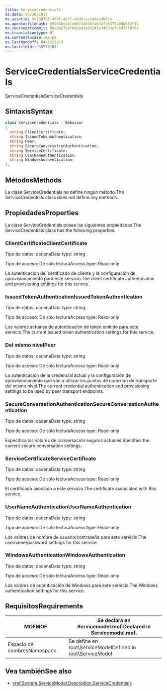 ```yaml
---
title: ServiceCredentials
ms.date: 03/30/2017
ms.assetid: 9c780793-4785-46f7-add9-ac1ebeadb614
ms.openlocfilehash: d9563bd3bfe067ad83bfa03e7c6375a9db933f14
ms.sourcegitcommit: 0be8a279af6d8a43e03141e349d3efd5d35f8767
ms.translationtype: HT
ms.contentlocale: es-ES
ms.lasthandoff: 04/18/2019
ms.locfileid: "59772107"
---
```

# <a name="servicecredentials"></a><span data-ttu-id="e4fe2-102">ServiceCredentials</span><span class="sxs-lookup"><span data-stu-id="e4fe2-102">ServiceCredentials</span></span>
<span data-ttu-id="e4fe2-103">ServiceCredentials</span><span class="sxs-lookup"><span data-stu-id="e4fe2-103">ServiceCredentials</span></span>  
  
## <a name="syntax"></a><span data-ttu-id="e4fe2-104">Sintaxis</span><span class="sxs-lookup"><span data-stu-id="e4fe2-104">Syntax</span></span>  
  
```csharp
class ServiceCredentials : Behavior  
{  
  string ClientCertificate;  
  string IssuedTokenAuthentication;  
  string Peer;  
  string SecureConversationAuthentication;  
  string ServiceCertificate;  
  string UserNameAuthentication;  
  string WindowsAuthentication;  
};  
```  
  
## <a name="methods"></a><span data-ttu-id="e4fe2-105">Métodos</span><span class="sxs-lookup"><span data-stu-id="e4fe2-105">Methods</span></span>  
 <span data-ttu-id="e4fe2-106">La clase ServiceCredentials no define ningún método.</span><span class="sxs-lookup"><span data-stu-id="e4fe2-106">The ServiceCredentials class does not define any methods.</span></span>  
  
## <a name="properties"></a><span data-ttu-id="e4fe2-107">Propiedades</span><span class="sxs-lookup"><span data-stu-id="e4fe2-107">Properties</span></span>  
 <span data-ttu-id="e4fe2-108">La clase ServiceCredentials posee las siguientes propiedades:</span><span class="sxs-lookup"><span data-stu-id="e4fe2-108">The ServiceCredentials class has the following properties:</span></span>  
  
### <a name="clientcertificate"></a><span data-ttu-id="e4fe2-109">ClientCertificate</span><span class="sxs-lookup"><span data-stu-id="e4fe2-109">ClientCertificate</span></span>  
 <span data-ttu-id="e4fe2-110">Tipo de datos: cadena</span><span class="sxs-lookup"><span data-stu-id="e4fe2-110">Data type: string</span></span>  
  
 <span data-ttu-id="e4fe2-111">Tipo de acceso: De sólo lectura</span><span class="sxs-lookup"><span data-stu-id="e4fe2-111">Access type: Read-only</span></span>  
  
 <span data-ttu-id="e4fe2-112">La autenticación del certificado de cliente y la configuración de aprovisionamiento para este servicio.</span><span class="sxs-lookup"><span data-stu-id="e4fe2-112">The client certificate authentication and provisioning settings for this service.</span></span>  
  
### <a name="issuedtokenauthentication"></a><span data-ttu-id="e4fe2-113">IssuedTokenAuthentication</span><span class="sxs-lookup"><span data-stu-id="e4fe2-113">IssuedTokenAuthentication</span></span>  
 <span data-ttu-id="e4fe2-114">Tipo de datos: cadena</span><span class="sxs-lookup"><span data-stu-id="e4fe2-114">Data type: string</span></span>  
  
 <span data-ttu-id="e4fe2-115">Tipo de acceso: De sólo lectura</span><span class="sxs-lookup"><span data-stu-id="e4fe2-115">Access type: Read-only</span></span>  
  
 <span data-ttu-id="e4fe2-116">Los valores actuales de autenticación de token emitido para este servicio.</span><span class="sxs-lookup"><span data-stu-id="e4fe2-116">The current issued token authentication settings for this service.</span></span>  
  
### <a name="peer"></a><span data-ttu-id="e4fe2-117">Del mismo nivel</span><span class="sxs-lookup"><span data-stu-id="e4fe2-117">Peer</span></span>  
 <span data-ttu-id="e4fe2-118">Tipo de datos: cadena</span><span class="sxs-lookup"><span data-stu-id="e4fe2-118">Data type: string</span></span>  
  
 <span data-ttu-id="e4fe2-119">Tipo de acceso: De sólo lectura</span><span class="sxs-lookup"><span data-stu-id="e4fe2-119">Access type: Read-only</span></span>  
  
 <span data-ttu-id="e4fe2-120">La autenticación de la credencial actual y la configuración de aprovisionamiento que van a utilizar los puntos de conexión de transporte del mismo nivel.</span><span class="sxs-lookup"><span data-stu-id="e4fe2-120">The current credential authentication and provisioning settings to be used by peer transport endpoints.</span></span>  
  
### <a name="secureconversationauthentication"></a><span data-ttu-id="e4fe2-121">SecureConversationAuthentication</span><span class="sxs-lookup"><span data-stu-id="e4fe2-121">SecureConversationAuthentication</span></span>  
 <span data-ttu-id="e4fe2-122">Tipo de datos: cadena</span><span class="sxs-lookup"><span data-stu-id="e4fe2-122">Data type: string</span></span>  
  
 <span data-ttu-id="e4fe2-123">Tipo de acceso: De sólo lectura</span><span class="sxs-lookup"><span data-stu-id="e4fe2-123">Access type: Read-only</span></span>  
  
 <span data-ttu-id="e4fe2-124">Especifica los valores de conversación seguros actuales.</span><span class="sxs-lookup"><span data-stu-id="e4fe2-124">Specifies the current secure conversation settings.</span></span>  
  
### <a name="servicecertificate"></a><span data-ttu-id="e4fe2-125">ServiceCertificate</span><span class="sxs-lookup"><span data-stu-id="e4fe2-125">ServiceCertificate</span></span>  
 <span data-ttu-id="e4fe2-126">Tipo de datos: cadena</span><span class="sxs-lookup"><span data-stu-id="e4fe2-126">Data type: string</span></span>  
  
 <span data-ttu-id="e4fe2-127">Tipo de acceso: De sólo lectura</span><span class="sxs-lookup"><span data-stu-id="e4fe2-127">Access type: Read-only</span></span>  
  
 <span data-ttu-id="e4fe2-128">El certificado asociado a este servicio.</span><span class="sxs-lookup"><span data-stu-id="e4fe2-128">The certificate associated with this service.</span></span>  
  
### <a name="usernameauthentication"></a><span data-ttu-id="e4fe2-129">UserNameAuthentication</span><span class="sxs-lookup"><span data-stu-id="e4fe2-129">UserNameAuthentication</span></span>  
 <span data-ttu-id="e4fe2-130">Tipo de datos: cadena</span><span class="sxs-lookup"><span data-stu-id="e4fe2-130">Data type: string</span></span>  
  
 <span data-ttu-id="e4fe2-131">Tipo de acceso: De sólo lectura</span><span class="sxs-lookup"><span data-stu-id="e4fe2-131">Access type: Read-only</span></span>  
  
 <span data-ttu-id="e4fe2-132">Los valores de nombre de usuario/contraseña para este servicio.</span><span class="sxs-lookup"><span data-stu-id="e4fe2-132">The username/password settings for this service.</span></span>  
  
### <a name="windowsauthentication"></a><span data-ttu-id="e4fe2-133">WindowsAuthentication</span><span class="sxs-lookup"><span data-stu-id="e4fe2-133">WindowsAuthentication</span></span>  
 <span data-ttu-id="e4fe2-134">Tipo de datos: cadena</span><span class="sxs-lookup"><span data-stu-id="e4fe2-134">Data type: string</span></span>  
  
 <span data-ttu-id="e4fe2-135">Tipo de acceso: De sólo lectura</span><span class="sxs-lookup"><span data-stu-id="e4fe2-135">Access type: Read-only</span></span>  
  
 <span data-ttu-id="e4fe2-136">Los valores de autenticación de Windows para este servicio.</span><span class="sxs-lookup"><span data-stu-id="e4fe2-136">The Windows authentication settings for this service.</span></span>  
  
## <a name="requirements"></a><span data-ttu-id="e4fe2-137">Requisitos</span><span class="sxs-lookup"><span data-stu-id="e4fe2-137">Requirements</span></span>  
  
|<span data-ttu-id="e4fe2-138">MOF</span><span class="sxs-lookup"><span data-stu-id="e4fe2-138">MOF</span></span>|<span data-ttu-id="e4fe2-139">Se declara en Servicemodel.mof.</span><span class="sxs-lookup"><span data-stu-id="e4fe2-139">Declared in Servicemodel.mof.</span></span>|  
|---------|-----------------------------------|  
|<span data-ttu-id="e4fe2-140">Espacio de nombres</span><span class="sxs-lookup"><span data-stu-id="e4fe2-140">Namespace</span></span>|<span data-ttu-id="e4fe2-141">Se define en root\ServiceModel</span><span class="sxs-lookup"><span data-stu-id="e4fe2-141">Defined in root\ServiceModel</span></span>|  
  
## <a name="see-also"></a><span data-ttu-id="e4fe2-142">Vea también</span><span class="sxs-lookup"><span data-stu-id="e4fe2-142">See also</span></span>

- <xref:System.ServiceModel.Description.ServiceCredentials>
